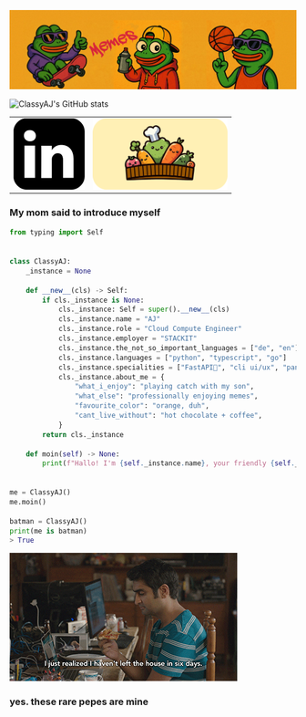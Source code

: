 ![MasterHead](images/github_banner.jpeg)

![ClassyAJ's GitHub stats](https://github-readme-stats-opal-one-45.vercel.app/api?username=ClassyAJ&show_icons=true&theme=transparent)

<table>
  <tr>
    <td align="center">
      <a href="https://www.linkedin.com/in/aaron-joshua-beglau-100483276/">
        <img src="images/linkedin_logo.png" alt="Linkedin: Aaron Joshua Beglau" width="125" height="125">
      </a>
    </td>
    <td align="center">
      <a href="https://vegpur.de/">
        <img src="images/vegpur_site.png" alt="Vegpur Website" width="237" height="125">
      </a>
    </td>
  </tr>
</table>

### My mom said to introduce myself

```python
from typing import Self


class ClassyAJ:
    _instance = None

    def __new__(cls) -> Self:
        if cls._instance is None:
            cls._instance: Self = super().__new__(cls)
            cls._instance.name = "AJ"
            cls._instance.role = "Cloud Compute Engineer"
            cls._instance.employer = "STACKIT"
            cls._instance.the_not_so_important_languages = ["de", "en"]
            cls._instance.languages = ["python", "typescript", "go"]
            cls._instance.specialities = ["FastAPI🧡", "cli ui/ux", "pandas", "design patterns", "backend"]
            cls._instance.about_me = {
                "what_i_enjoy": "playing catch with my son",
                "what_else": "professionally enjoying memes",
                "favourite_color": "orange, duh",
                "cant_live_without": "hot chocolate + coffee",
            }
        return cls._instance

    def moin(self) -> None:
        print(f"Hallo! I'm {self._instance.name}, your friendly {self._instance.role}.")


me = ClassyAJ()
me.moin()

batman = ClassyAJ()
print(me is batman)
> True
```

![whatamidoing](images/whatamidoing.gif)

### yes. these rare pepes are mine
